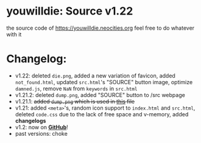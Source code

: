 # youwilldie: Source v1.22
the source code of https://youwilldie.neocities.org feel free to do whatever with it
# Changelog:
 * v1.22: deleted `die.png`, added a new variation of favicon, added `not_found.html`, updated `src.html`'s "SOURCE" button image, optimize `damned.js`, remove `NaN` from `keywords` in `src.html`
 * v1.21.2: deleted `dump.png`, added "SOURCE" button to /src webpage
 * v1.21.1: ~~added `dump.png` which is used in <a href="https://github.com/YOUWILLDIE666/YOUWILLDIE666/blob/main/README.md">this</a> file~~
 * v1.21: added `<meta>`'s, random icon support to `index.html` and `src.html`, deleted `code.css` due to the lack of free space and v-memory, added **changelogs**
 * v1.2: now on **<a href="https://github.com/topics/how-to-die">GitHub</a>**!
 * past versions: choke
